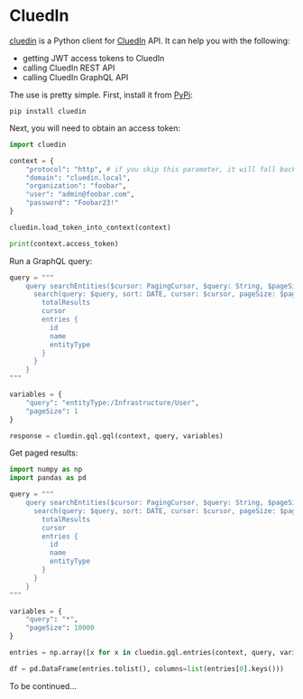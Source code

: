 # CluedIn

[cluedin](https://pypi.org/project/cluedin/) is a Python client for [CluedIn](https://www.cluedin.com/) API. It can help you with the following:

* getting JWT access tokens to CluedIn
* calling CluedIn REST API
* calling CluedIn GraphQL API

The use is pretty simple. First, install it from [PyPi](https://pypi.org/project/cluedin/):
```shell
pip install cluedin
```

Next, you will need to obtain an access token:
```python
import cluedin

context = {
    "protocol": "http", # if you skip this parameter, it will fall back to `https`
    "domain": "cluedin.local",
    "organization": "foobar",
    "user": "admin@foobar.com",
    "password": "Foobar23!"
}

cluedin.load_token_into_context(context)

print(context.access_token)
```


Run a GraphQL query:
```python
query = """
    query searchEntities($cursor: PagingCursor, $query: String, $pageSize: Int) {
      search(query: $query, sort: DATE, cursor: $cursor, pageSize: $pageSize) {
        totalResults
        cursor
        entries {
          id
          name
          entityType
        }
      }
    }
"""

variables = {
    "query": "entityType:/Infrastructure/User",
    "pageSize": 1
}

response = cluedin.gql.gql(context, query, variables)
```

Get paged results:
```python
import numpy as np
import pandas as pd

query = """
    query searchEntities($cursor: PagingCursor, $query: String, $pageSize: Int) {
      search(query: $query, sort: DATE, cursor: $cursor, pageSize: $pageSize) {
        totalResults
        cursor
        entries {
          id
          name
          entityType
        }
      }
    }
"""

variables = {
    "query": "*",
    "pageSize": 10000
}

entries = np.array([x for x in cluedin.gql.entries(context, query, variables)])

df = pd.DataFrame(entries.tolist(), columns=list(entries[0].keys()))
```

To be continued...
